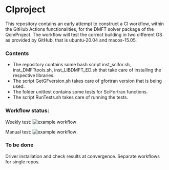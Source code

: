 # CIproject

This repository contains an early attempt to construct a CI workflow, within the GitHub Actions functionalities, for the DMFT solver package of the QcmProject. The workflow will test the correct building in two different OS as provided by GitHub, that is ubuntu-20.04 and macos-15.05.

### Contents
* The repository contains some bash script inst_scifor.sh, inst_DMFTtools.sh, inst_LIBDMFT_ED.sh that take care of installing the respective libraries.
* The script GetGFversion.sh takes care of gfortran version that is being used.
* The folder unittest contains some tests for SciFortran functions.
* The script RunTests.sh takes care of running the tests.



### Workflow status:

Weekly test: ![example workflow](https://github.com/SamueleGiuli/CIproject_QcmP/actions/workflows/Scheduled.yml/badge.svg)

Manual test: ![example workflow](https://github.com/SamueleGiuli/CIproject_QcmP/actions/workflows/ManualWorkflow.yml/badge.svg)

### To be done

Driver installation and check results at convergence. Separate workflows for single repos.
